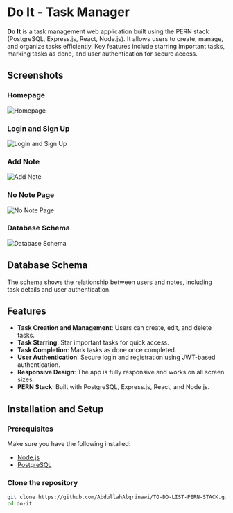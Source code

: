 # Do It - Task Manager

**Do It** is a task management web application built using the PERN stack (PostgreSQL, Express.js, React, Node.js). It allows users to create, manage, and organize tasks efficiently. Key features include starring important tasks, marking tasks as done, and user authentication for secure access.


## Screenshots

### Homepage
![Homepage](https://github.com/user-attachments/assets/657e9bee-dbc2-437f-b9d0-68cf44187899)

### Login and Sign Up
![Login and Sign Up](https://github.com/user-attachments/assets/019d8676-baba-4638-aac6-86c1d586b78a)

### Add Note
![Add Note](https://github.com/user-attachments/assets/3cb0f9db-dd13-4e53-b609-8a5a7dc067ab)

### No Note Page
![No Note Page](https://github.com/user-attachments/assets/5a6fa433-bd91-40fa-b849-0b7d7cd14652)

### Database Schema
![Database Schema](https://github.com/user-attachments/assets/b0497dbd-7430-44d8-8d50-86a8c8e437f2)

## Database Schema

The schema shows the relationship between users and notes, including task details and user authentication.

## Features

- **Task Creation and Management**: Users can create, edit, and delete tasks.
- **Task Starring**: Star important tasks for quick access.
- **Task Completion**: Mark tasks as done once completed.
- **User Authentication**: Secure login and registration using JWT-based authentication.
- **Responsive Design**: The app is fully responsive and works on all screen sizes.
- **PERN Stack**: Built with PostgreSQL, Express.js, React, and Node.js.

## Installation and Setup

### Prerequisites

Make sure you have the following installed:

- [Node.js](https://nodejs.org/)
- [PostgreSQL](https://www.postgresql.org/)

### Clone the repository

```bash
git clone https://github.com/AbdullahAlqrinawi/TO-DO-LIST-PERN-STACK.git
cd do-it
